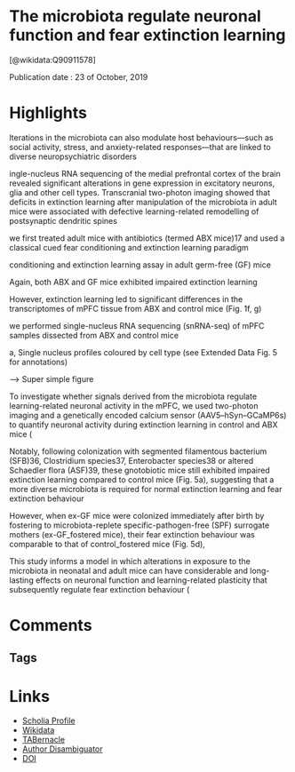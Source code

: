 
The microbiota regulate neuronal function and fear extinction learning
======================================================================
  
  [@wikidata:Q90911578]  
  
Publication date : 23 of October, 2019  

# Highlights

lterations in the microbiota can also modulate host behaviours—such as social activity, stress, and anxiety-related responses—that are linked to diverse neuropsychiatric disorders

ingle-nucleus RNA sequencing of the medial prefrontal cortex of the brain revealed significant alterations in gene expression in excitatory neurons, glia and other cell types. Transcranial two-photon imaging showed that deficits in extinction learning after manipulation of the microbiota in adult mice were associated with defective learning-related remodelling of postsynaptic dendritic spines


we first treated adult mice with antibiotics (termed ABX mice)17 and used a classical cued fear conditioning and extinction learning paradigm

conditioning and extinction learning assay in adult germ-free (GF) mice

 Again, both ABX and GF mice exhibited impaired extinction learning

 However, extinction learning led to significant differences in the transcriptomes of mPFC tissue from ABX and control mice (Fig. 1f, g)


 we performed single-nucleus RNA sequencing (snRNA-seq) of mPFC samples dissected from ABX and control mice

a, Single nucleus profiles coloured by cell type (see Extended Data Fig. 5 for annotations)

--> Super simple figure

To investigate whether signals derived from the microbiota regulate learning-related neuronal activity in the mPFC, we used two-photon imaging and a genetically encoded calcium sensor (AAV5–hSyn–GCaMP6s) to quantify neuronal activity during extinction learning in control and ABX mice (

Notably, following colonization with segmented filamentous bacterium (SFB)36, Clostridium species37, Enterobacter species38 or altered Schaedler flora (ASF)39, these gnotobiotic mice still exhibited impaired extinction learning compared to control mice (Fig. 5a), suggesting that a more diverse microbiota is required for normal extinction learning and fear extinction behaviour

However, when ex-GF mice were colonized immediately after birth by fostering to microbiota-replete specific-pathogen-free (SPF) surrogate mothers (ex-GF_fostered mice), their fear extinction behaviour was comparable to that of control_fostered mice (Fig. 5d),

This study informs a model in which alterations in exposure to the microbiota in neonatal and adult mice can have considerable and long-lasting effects on neuronal function and learning-related plasticity that subsequently regulate fear extinction behaviour (


# Comments

## Tags

# Links
  
 * [Scholia Profile](https://scholia.toolforge.org/work/Q90911578)  
 * [Wikidata](https://www.wikidata.org/wiki/Q90911578)  
 * [TABernacle](https://tabernacle.toolforge.org/?#/tab/manual/Q90911578/P921%3BP4510)  
 * [Author Disambiguator](https://author-disambiguator.toolforge.org/work_item_oauth.php?id=Q90911578&batch_id=&match=1&author_list_id=&doit=Get+author+links+for+work)  
 * [DOI](https://doi.org/10.1038/S41586-019-1644-Y)  
